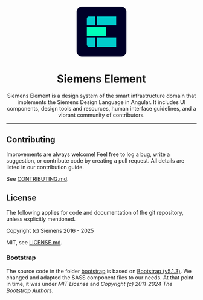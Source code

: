 <p align="center">
  <a href="https://element.siemens.io" target="_blank">
    <img src="https://raw.githubusercontent.com/siemens/element/refs/heads/main/element-logo.svg" alt="Element Website" height="132" width="132">
  </a>
</p>

<h1 align="center">Siemens Element</h1>

<p></p>
<p align="center">
  Siemens Element is a design system of the smart infrastructure domain
  that implements the Siemens Design Language in Angular. It includes UI
  components, design tools and resources, human interface guidelines, and a
  vibrant community of contributors.
</p>
<p></p>

<hr>

## Contributing

Improvements are always welcome! Feel free to log a bug,
write a suggestion, or contribute code by creating a pull request.
All details are listed in our contribution guide.

See [CONTRIBUTING.md](CONTRIBUTING.md).

## License

The following applies for code and documentation of the git repository,
unless explicitly mentioned.

Copyright (c) Siemens 2016 - 2025

MIT, see [LICENSE.md](LICENSE.md).

### Bootstrap

The source code in the folder [bootstrap](./projects/element-theme/src/styles/bootstrap/)
is based on [Bootstrap (v5.1.3)](https://github.com/twbs/bootstrap). We changed and adapted
the SASS component files to our needs. At that point in time, it was under _MIT License_
and _Copyright (c) 2011-2024 The Bootstrap Authors_.

